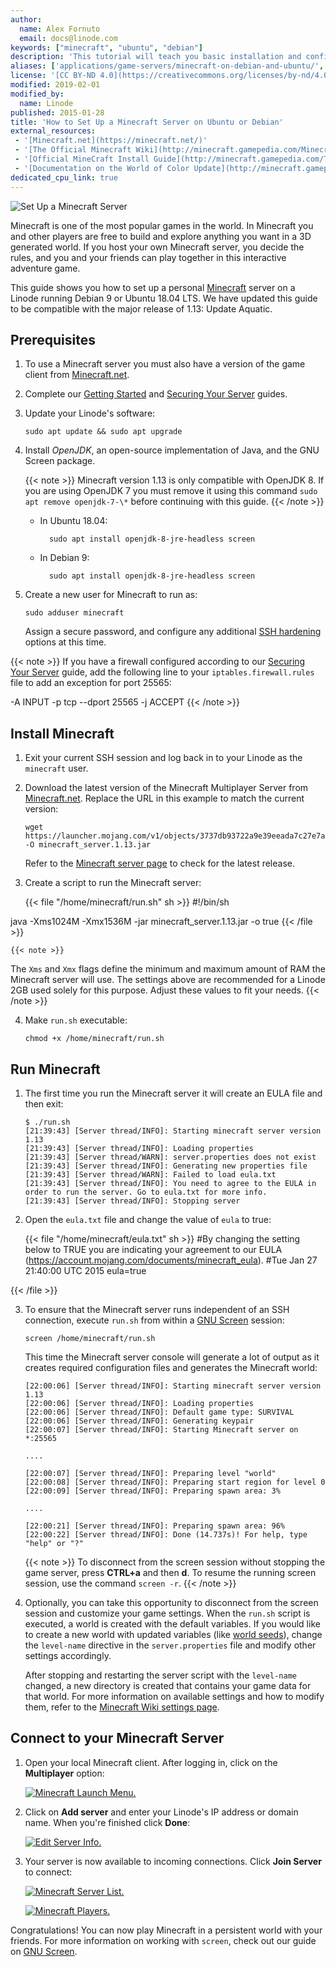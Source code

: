 ```yaml
---
author:
  name: Alex Fornuto
  email: docs@linode.com
keywords: ["minecraft", "ubuntu", "debian"]
description: 'This tutorial will teach you basic installation and configuration of a Minecraft server on Ubuntu and Debian'
aliases: ['applications/game-servers/minecraft-on-debian-and-ubuntu/','game-servers/minecraft-on-debian-and-ubuntu/']
license: '[CC BY-ND 4.0](https://creativecommons.org/licenses/by-nd/4.0)'
modified: 2019-02-01
modified_by:
  name: Linode
published: 2015-01-28
title: 'How to Set Up a Minecraft Server on Ubuntu or Debian'
external_resources:
 - '[Minecraft.net](https://minecraft.net/)'
 - '[The Official Minecraft Wiki](http://minecraft.gamepedia.com/Minecraft_Wiki)'
 - '[Official MineCraft Install Guide](http://minecraft.gamepedia.com/Tutorials/Setting_up_a_server#Debian)'
 - '[Documentation on the World of Color Update](http://minecraft.gamepedia.com/1.12)'
dedicated_cpu_link: true
---
```


![Set Up a Minecraft Server](How_to_Set_Up_a_Minecraft_Server_smg.jpg)

Minecraft is one of the most popular games in the world. In Minecraft you and other players are free to build and explore anything you want in a 3D generated world. If you host your own Minecraft server, you decide the rules, and you and your friends can play together in this interactive adventure game.

This guide shows you how to set up a personal [Minecraft](https://minecraft.net/game) server on a Linode running Debian 9 or Ubuntu 18.04 LTS. We have updated this guide to be compatible with the major release of 1.13: Update Aquatic.

## Prerequisites

1.  To use a Minecraft server you must also have a version of the game client from [Minecraft.net](https://minecraft.net/).

2.  Complete our [Getting Started](/docs/getting-started/) and [Securing Your Server](/docs/securing-your-server/) guides.

3.  Update your Linode's software:

        sudo apt update && sudo apt upgrade

4.  Install *OpenJDK*, an open-source implementation of Java, and the GNU Screen package.

    {{< note >}}
Minecraft version 1.13 is only compatible with OpenJDK 8. If you are using OpenJDK 7 you must remove it using this command
`sudo apt remove openjdk-7-\*` before continuing with this guide.
{{< /note >}}

    - In Ubuntu 18.04:

            sudo apt install openjdk-8-jre-headless screen

    - In Debian 9:

            sudo apt install openjdk-8-jre-headless screen

4.  Create a new user for Minecraft to run as:

        sudo adduser minecraft

    Assign a secure password, and configure any additional [SSH hardening](/docs/security/authentication/use-public-key-authentication-with-ssh/) options at this time.

{{< note >}}
If you have a firewall configured according to our [Securing Your Server](/docs/security/securing-your-server/) guide, add the following line to your `iptables.firewall.rules` file to add an exception for port 25565:

-A INPUT -p tcp --dport 25565 -j ACCEPT
{{< /note >}}

## Install Minecraft

1.  Exit your current SSH session and log back in to your Linode as the `minecraft` user.

2.  Download the latest version of the Minecraft Multiplayer Server from [Minecraft.net](https://minecraft.net/). Replace the URL in this example to match the current version:

        wget https://launcher.mojang.com/v1/objects/3737db93722a9e39eeada7c27e7aca28b144ffa7/server.jar -O minecraft_server.1.13.jar

    Refer to the [Minecraft server page](https://minecraft.net/en-us/download/server) to check for the latest release.

3.  Create a script to run the Minecraft server:

    {{< file "/home/minecraft/run.sh" sh >}}
#!/bin/sh

java -Xms1024M -Xmx1536M -jar minecraft_server.1.13.jar -o true
{{< /file >}}


    {{< note >}}
The `Xms` and `Xmx` flags define the minimum and maximum amount of RAM the Minecraft server will use. The settings above are recommended for a Linode 2GB used solely for this purpose. Adjust these values to fit your needs.
{{< /note >}}

4.  Make `run.sh` executable:

        chmod +x /home/minecraft/run.sh

## Run Minecraft

1.  The first time you run the Minecraft server it will create an EULA file and then exit:

        $ ./run.sh
        [21:39:43] [Server thread/INFO]: Starting minecraft server version 1.13
        [21:39:43] [Server thread/INFO]: Loading properties
        [21:39:43] [Server thread/WARN]: server.properties does not exist
        [21:39:43] [Server thread/INFO]: Generating new properties file
        [21:39:43] [Server thread/WARN]: Failed to load eula.txt
        [21:39:43] [Server thread/INFO]: You need to agree to the EULA in order to run the server. Go to eula.txt for more info.
        [21:39:43] [Server thread/INFO]: Stopping server

2.  Open the `eula.txt` file and change the value of `eula` to true:

    {{< file "/home/minecraft/eula.txt" sh >}}
#By changing the setting below to TRUE you are indicating your agreement to our EULA (https://account.mojang.com/documents/minecraft_eula).
#Tue Jan 27 21:40:00 UTC 2015
eula=true

{{< /file >}}



3.  To ensure that the Minecraft server runs independent of an SSH connection, execute `run.sh` from within a [GNU Screen](/docs/networking/ssh/using-gnu-screen-to-manage-persistent-terminal-sessions/) session:

        screen /home/minecraft/run.sh

    This time the Minecraft server console will generate a lot of output as it creates required configuration files and generates the Minecraft world:

        [22:00:06] [Server thread/INFO]: Starting minecraft server version 1.13
        [22:00:06] [Server thread/INFO]: Loading properties
        [22:00:06] [Server thread/INFO]: Default game type: SURVIVAL
        [22:00:06] [Server thread/INFO]: Generating keypair
        [22:00:07] [Server thread/INFO]: Starting Minecraft server on *:25565

        ....

        [22:00:07] [Server thread/INFO]: Preparing level "world"
        [22:00:08] [Server thread/INFO]: Preparing start region for level 0
        [22:00:09] [Server thread/INFO]: Preparing spawn area: 3%

        ....

        [22:00:21] [Server thread/INFO]: Preparing spawn area: 96%
        [22:00:22] [Server thread/INFO]: Done (14.737s)! For help, type "help" or "?"

    {{< note >}}
To disconnect from the screen session without stopping the game server, press **CTRL+a** and then **d**. To resume the running screen session, use the command `screen -r`.
{{< /note >}}

4.  Optionally, you can take this opportunity to disconnect from the screen session and customize your game settings. When the `run.sh` script is executed, a world is created with the default variables. If you would like to create a new world with updated variables (like [world seeds](http://minecraft.gamepedia.com/Seed_(level_generation))), change the `level-name` directive in the `server.properties` file and modify other settings accordingly.

    After stopping and restarting the server script with the `level-name` changed, a new directory is created that contains your game data for that world. For more information on available settings and how to modify them, refer to the [Minecraft Wiki settings page](http://minecraft.gamepedia.com/Server.properties).

## Connect to your Minecraft Server

1.  Open your local Minecraft client. After logging in, click on the **Multiplayer** option:

    [![Minecraft Launch Menu.](minecraft-select-multiplayer_small.png)](minecraft-select-multiplayer.png)

2.  Click on **Add server** and enter your Linode's IP address or domain name. When you're finished click **Done**:

    [![Edit Server Info.](minecraft-server-info_small.png)](minecraft-server-info.png)

3.  Your server is now available to incoming connections. Click **Join Server** to connect:

    [![Minecraft Server List.](minecraft-server-added_small.png)](minecraft-server-added.png)

    [![Minecraft Players.](minecraft-gameplay_small.png)](minecraft-gameplay.png)

Congratulations! You can now play Minecraft in a persistent world with your friends. For more information on working with `screen`, check out our guide on [GNU Screen](/docs/networking/ssh/using-gnu-screen-to-manage-persistent-terminal-sessions/).
